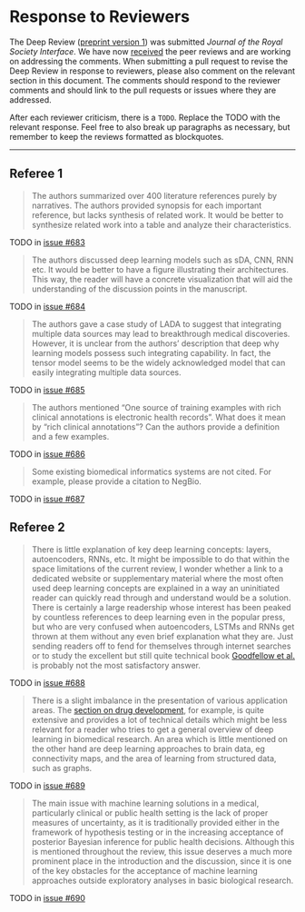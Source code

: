 # Response to Reviewers

The Deep Review ([preprint version 1](https://www.biorxiv.org/content/early/2017/05/28/142760)) was submitted _Journal of the Royal Society Interface_.
We have now [received](https://github.com/greenelab/deep-review/issues/678) the peer reviews and are working on addressing the comments.
When submitting a pull request to revise the Deep Review in response to reviewers, please also comment on the relevant section in this document.
The comments should respond to the reviewer comments and should link to the pull requests or issues where they are addressed.

After each reviewer criticism, there is a `TODO`.
Replace the TODO with the relevant response.
Feel free to also break up paragraphs as necessary, but remember to keep the reviews formatted as blockquotes.

***

## Referee 1

> The authors summarized over 400 literature references purely by narratives. The authors provided synopsis for each important reference, but lacks synthesis of related work. It would be better to synthesize related work into a table and analyze their characteristics.

TODO in [issue #683](https://github.com/greenelab/deep-review/issues/683)

> The authors discussed deep learning models such as sDA, CNN, RNN etc. It would be better to have a figure illustrating their architectures. This way, the reader will have a concrete visualization that will aid the understanding of the discussion points in the manuscript.

TODO in [issue #684](https://github.com/greenelab/deep-review/issues/684)

> The authors gave a case study of LADA to suggest that integrating multiple data sources may lead to breakthrough medical discoveries. However, it is unclear from the authors’ description that deep why learning models possess such integrating capability. In fact, the tensor model seems to be the widely acknowledged model that can easily integrating multiple data sources.

TODO in [issue #685](https://github.com/greenelab/deep-review/issues/685)

> The authors mentioned “One source of training examples with rich clinical annotations is electronic health records”. What does it mean by “rich clinical annotations”? Can the authors provide a definition and a few examples.

TODO in [issue #686](https://github.com/greenelab/deep-review/issues/686)

> Some existing biomedical informatics systems are not cited. For example, please provide a citation to NegBio.

TODO in [issue #687](https://github.com/greenelab/deep-review/issues/687)

## Referee 2

> There is little explanation of key deep learning concepts: layers, autoencoders, RNNs, etc. It might be impossible to do that within the space limitations of the current review, I wonder whether a link to a dedicated website or supplementary material where the most often used deep learning concepts are explained in a way an uninitiated reader can quickly read through and understand would be a solution. There is certainly a large readership whose interest has been peaked by countless references to deep learning even in the popular press, but who are very confused when autoencoders, LSTMs and RNNs get thrown at them without any even brief explanation what they are. Just sending readers off to fend for themselves through internet searches or to study the excellent but still quite technical book [Goodfellow et al.](http://www.deeplearningbook.org/ "Deep Learning. Ian Goodfellow, Yoshua Bengio, Aaron Courville. 2016") is probably not the most satisfactory answer.

TODO in [issue #688](https://github.com/greenelab/deep-review/issues/688)

> There is a slight imbalance in the presentation of various application areas. The [section on drug development](https://github.com/greenelab/deep-review/blob/v0.9-preprint/sections/05_treat.md#drug-development), for example, is quite extensive and provides a lot of technical details which might be less relevant for a reader who tries to get a general overview of deep learning in biomedical research. An area which is little mentioned on the other hand are deep learning approaches to brain data, eg connectivity maps, and the area of learning from structured data, such as graphs.

TODO in [issue #689](https://github.com/greenelab/deep-review/issues/689)

> The main issue with machine learning solutions in a medical, particularly clinical or public health setting is the lack of proper measures of uncertainty, as it is traditionally provided either in the framework of hypothesis testing or in the increasing acceptance of posterior Bayesian inference for public health decisions. Although this is mentioned throughout the review, this issue deserves a much more prominent place in the introduction and the discussion, since it is one of the key obstacles for the acceptance of machine learning approaches outside exploratory analyses in basic biological research.

TODO in [issue #690](https://github.com/greenelab/deep-review/issues/690)
